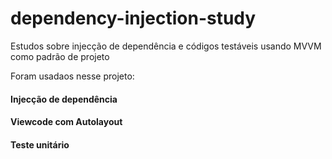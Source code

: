 # dependency-injection-study

Estudos sobre injecção de dependência e códigos testáveis usando MVVM como padrão de projeto

Foram usadaos nesse projeto: 

#### Injecção de dependência 
#### Viewcode com Autolayout
#### Teste unitário 

